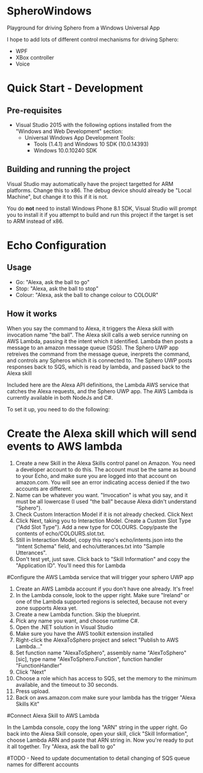 # SpheroWindows
Playground for driving Sphero from a Windows Universal App

I hope to add lots of different control mechanisms for driving Sphero:
* WPF
* XBox controller
* Voice

# Quick Start - Development

## Pre-requisites
- Visual Studio 2015 with the following options installed from the "Windows and Web Development" section:
  - Universal Windows App Development Tools:
    - Tools (1.4.1) and Windows 10 SDK (10.0.14393)
    - Windows 10.0.10240 SDK

## Building and running the project
Visual Studio may automatically have the project targetted for ARM platforms. Change this to x86. The debug device should already be "Local Machine", but change it to this if it is not.

You do **not** need to install Windows Phone 8.1 SDK, Visual Studio will prompt you to install it if you attempt to build and run this project if the target is set to ARM instead of x86.

# Echo Configuration

## Usage
* Go: "Alexa, ask the ball to go"
* Stop: "Alexa, ask the ball to stop"
* Colour: "Alexa, ask the ball to change colour to COLOUR"

## How it works

When you say the command to Alexa, it triggers the Alexa skill with invocation name "the ball".
The Alexa skill calls a web service running on AWS Lambda, passing it the intent which it identified.
Lambda then posts a message to an amazon message queue (SQS).
The Sphero UWP app retreives the command from the message queue, inerprets the command, and controls any Spheros which it is connected to.
The Sphero UWP posts responses back to SQS, which is read by lambda, and passed back to the Alexa skill

Included here are the Alexa API definitions, the Lambda  AWS service that catches the Alexa requests, and the Sphero UWP app.
The AWS Lambda is currently available in both NodeJs and C#.

To set it up, you need to do the following:

# Create the Alexa skill which will send events to AWS lambda
1. Create a new Skill in the Alexa Skills control panel on Amazon. You need a developer account to do this. The account must be the same as bound to your Echo, and make sure you are logged into that account on amazon.com. You will see an error indicating access denied if the two accounts are different.
2. Name can be whatever you want. "Invocation" is what you say, and it must be all lowercase (I used "the ball" because Alexa didn't understand "Sphero").
3. Check Custom Interaction Model if it is not already checked. Click Next
4. Click Next, taking you to Interaction Model. Create a Custom Slot Type ("Add Slot Type"). Add a new type for COLOURS. Copy/paste the contents of echo/COLOURS.slot.txt.
5. Still in Interaction Model, copy this repo's echo/intents.json into the "Intent Schema" field, and echo/utterances.txt into "Sample Utterances".
6. Don't test yet, just save. Click back to "Skill Information" and copy the "Application ID". You'll need this for Lambda

#Configure the AWS Lambda service that will trigger your sphero UWP app
1. Create an AWS Lambda account if you don't have one already. It's free!
2. In the Lambda console, look to the upper right. Make sure "Ireland" or one of the Lambda supported regions is selected, because not every zone supports Alexa yet.
3. Create a new Lambda function. Skip the blueprint.
4. Pick any name you want, and choose runtime C#.
5. Open the .NET solution in Visual Studio
6. Make sure you have the AWS toolkit extension installed
7. Right-click the AlexaToSphero project and select "Publish to AWS Lambda..."
8. Set function name "AlexaToSphero", assembly name "AlexToSphero" [sic], type name "AlexToSphero.Function", function handler "FunctionHandler"
9. Click "Next"
10. Choose a role which has access to SQS, set the memory to the minimum available, and the timeout to 30 seconds.
11. Press upload.
12. Back on aws.amazon.com make sure your lambda has the trigger "Alexa Skills Kit"

#Connect Alexa Skill to AWS Lambda

In the Lambda console, copy the long "ARN" string in the upper right.
Go back into the Alexa Skill console, open your skill, click "Skill Information", choose Lambda ARN and paste that ARN string in.
Now you're ready to put it all together. Try "Alexa, ask the ball to go"

#TODO - Need to update documentation to detail changing of SQS queue names for different accounts